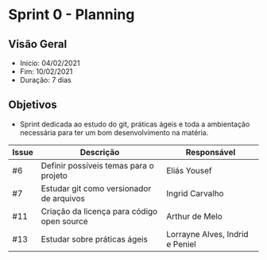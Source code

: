 # Sprint 0 - Planning
## Visão Geral 

* Inicio: 04/02/2021
* Fim: 10/02/2021
* Duração: 7 dias

## Objetivos

* Sprint dedicada ao estudo do git, práticas ágeis e toda a ambientação necessária para ter um bom desenvolvimento na matéria.


Issue | Descrição | Responsável
---|---|---
#6 | Definir possíveis temas para o projeto | Eliás Yousef
#7 |Estudar git como versionador de arquivos | Ingrid Carvalho
#11 | Criação da licença para código open source | Arthur de Melo
#13 | Estudar sobre práticas ágeis | Lorrayne Alves, Indrid e Peniel

